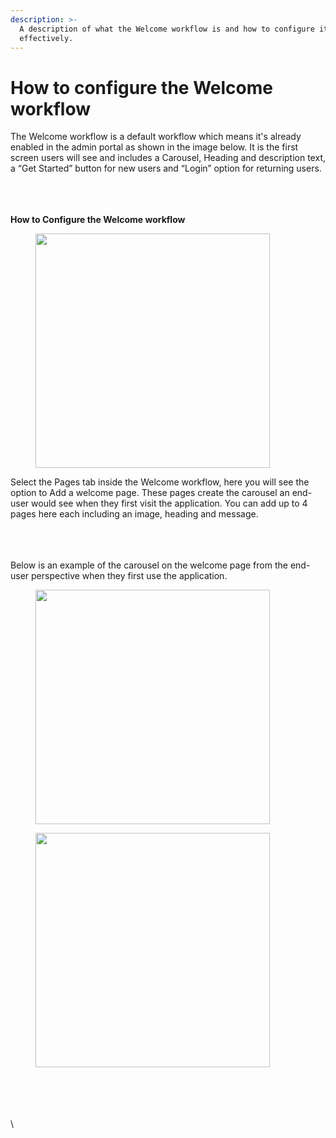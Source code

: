 ```yaml
---
description: >-
  A description of what the Welcome workflow is and how to configure it
  effectively.
---
```


# How to configure the Welcome workflow

The Welcome workflow is a default workflow which means it's already enabled in the admin portal as shown in the image below. It is the first screen users will see and includes a Carousel, Heading and description text, a “Get Started” button for new users and “Login” option for returning users.

\
\
\
**How to Configure the Welcome workflow**

<figure><img src="https://lh7-us.googleusercontent.com/pnPDaONB2LBrA2gYBjvKotBgxOjy0vDl46HFCrC3S3WS4NgVLo00tF2gkQsTox5MpL_EMMW7rP1lZag2a_wLf0SnrIVhGuiEHxSd4a_kSflnaJTuAtORGOssIRfKF6Ypf9UazpP2QF2GDRDohZTP1NA" alt="" width="375"><figcaption></figcaption></figure>

Select the Pages tab inside the Welcome workflow, here you will see the option to Add a welcome page. These pages create the carousel an end-user would see when they first visit the application. You can add up to 4 pages here each including an image, heading and message.

\
\
\
Below is an example of the carousel on the welcome page from the end-user perspective when they first use the application.

<figure><img src="https://lh7-us.googleusercontent.com/Bc7A5ai_DUceyuu9NGHJDjTFXyIGZ-a1B6Nj8kGcDGVZw7Nf2-ocVdEHJObN3mNMqEYxJ8goQ6MtTNiV5M7ff1LqFLIqB8d5Uf8GtWdmEYswxYZhD5BcPwBzQJ_3h06C-O6BkSA_3xe0YsTr-eF_q0c" alt="" width="375"><figcaption></figcaption></figure>

<figure><img src="https://lh7-us.googleusercontent.com/jgOBrfXIhXP2H9T-xj5PO20MpKHXL6CwyU6MDm1ZgtoeXhwr-GeqXj8wW3_oA9BF1A-wGudhh_B7BX-yvTKZ-s_lY0n1OOVS2vvnQhTP6i2ytaJh1Su66lZrxPaeJQsFl7uYMabrnHkWWDcRMLGBJas" alt="" width="375"><figcaption></figcaption></figure>

\
\
\
\
\
